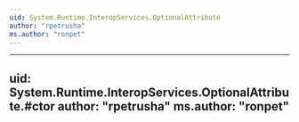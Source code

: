 ```yaml
---
uid: System.Runtime.InteropServices.OptionalAttribute
author: "rpetrusha"
ms.author: "ronpet"
---
```


---
uid: System.Runtime.InteropServices.OptionalAttribute.#ctor
author: "rpetrusha"
ms.author: "ronpet"
---
